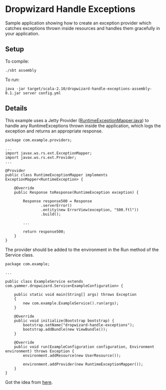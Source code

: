 # Dropwizard Handle Exceptions

Sample application showing how to create an exception provider which catches exceptions thrown inside resources and handles them gracefully in your application.

## Setup

To compile:

```
./sbt assembly
```

To run:

```
java -jar target/scala-2.10/dropwizard-handle-exceptions-assembly-0.1.jar server config.yml
```

## Details

This example uses a Jetty Provider
([RuntimeExceptionMapper.java](/stevenalexander/dropwizard-handle-exceptions/blob/master/src/main/java/com/example/providers/RuntimeExceptionMapper.java))
to handle any RuntimeExceptions thrown inside the application, which logs the exception and returns an appropriate response.

```
package com.example.providers;

...
import javax.ws.rs.ext.ExceptionMapper;
import javax.ws.rs.ext.Provider;
...

@Provider
public class RuntimeExceptionMapper implements ExceptionMapper<RuntimeException> {

    @Override
    public Response toResponse(RuntimeException exception) {

        Response response500 = Response
                .serverError()
                .entity(new ErrorView(exception, "500.ftl"))
                .build();

        ...

        return response500;
    }
}
```

The provider should be added to the environment in the Run method of the Service class.

```
package com.example;

...

public class ExampleService extends com.yammer.dropwizard.Service<ExampleConfiguration> {

    public static void main(String[] args) throws Exception
    {
        new com.example.ExampleService().run(args);
    }

    @Override
    public void initialize(Bootstrap bootstrap) {
        bootstrap.setName("dropwizard-handle-exceptions");
        bootstrap.addBundle(new ViewBundle());
    }

    @Override
    public void run(ExampleConfiguration configuration, Environment environment) throws Exception {
        environment.addResource(new UserResource());

        environment.addProvider(new RuntimeExceptionMapper());
    }
}

```

Got the idea from [here](http://gary-rowe.com/agilestack/2012/10/23/how-to-implement-a-runtimeexceptionmapper-for-dropwizard/).